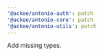 ```yaml
---
'@ackee/antonio-auth': patch
'@ackee/antonio-core': patch
'@ackee/antonio-utils': patch
---
```


Add missing types.
